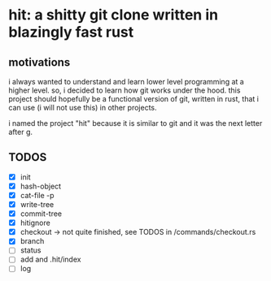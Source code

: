 # hit: a shitty git clone written in blazingly fast rust

## motivations

i always wanted to understand and learn lower level programming at a higher level. so, i decided to learn how git works under the hood. this project should hopefully be a functional version of git, written in rust, that i can use (i will not use this) in other projects.

i named the project "hit" because it is similar to git and it was the next letter after g.

## TODOS

- [x] init
- [x] hash-object
- [x] cat-file -p
- [x] write-tree
- [x] commit-tree
- [x] hitignore
- [x] checkout -> not quite finished, see TODOS in /commands/checkout.rs
- [x] branch
- [ ] status
- [ ] add and .hit/index
- [ ] log